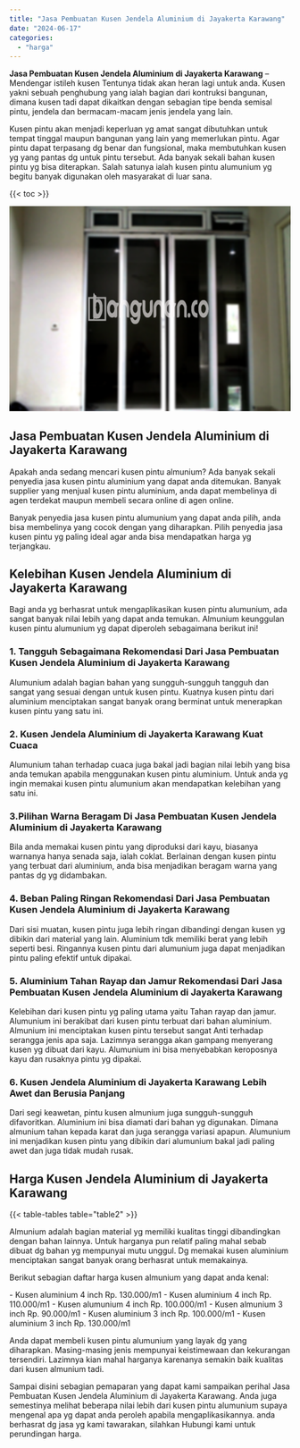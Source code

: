 ```yaml
---
title: "Jasa Pembuatan Kusen Jendela Aluminium di Jayakerta Karawang"
date: "2024-06-17"
categories: 
  - "harga"
---
```


**Jasa Pembuatan Kusen Jendela Aluminium di Jayakerta Karawang** – Mendengar istileh kusen Tentunya tidak akan heran lagi untuk anda. Kusen yakni sebuah penghubung yang ialah bagian dari kontruksi bangunan, dimana kusen tadi dapat dikaitkan dengan sebagian tipe benda semisal pintu, jendela dan bermacam-macam jenis jendela yang lain.

Kusen pintu akan menjadi keperluan yg amat sangat dibutuhkan untuk tempat tinggal maupun bangunan yang lain yang memerlukan pintu. Agar pintu dapat terpasang dg benar dan fungsional, maka membutuhkan kusen yg yang pantas dg untuk pintu tersebut. Ada banyak sekali bahan kusen pintu yg bisa diterapkan. Salah satunya ialah kusen pintu alumunium yg begitu banyak digunakan oleh masyarakat di luar sana.

{{< toc >}}

![Jasa Pembuatan Kusen Jendela Aluminium di Jayakerta Karawang](/images/harga-kusen-jendela-alumunium-39.png)

## Jasa Pembuatan Kusen Jendela Aluminium di Jayakerta Karawang

Apakah anda sedang mencari kusen pintu almunium? Ada banyak sekali penyedia jasa kusen pintu aluminium yang dapat anda ditemukan. Banyak supplier yang menjual kusen pintu aluminium, anda dapat membelinya di agen terdekat maupun membeli secara online di agen online.

Banyak penyedia jasa kusen pintu alumunium yang dapat anda pilih, anda bisa membelinya yang cocok dengan yang diharapkan. Pilih penyedia jasa kusen pintu yg paling ideal agar anda bisa mendapatkan harga yg terjangkau.

## Kelebihan Kusen Jendela Aluminium di Jayakerta Karawang

Bagi anda yg berhasrat untuk mengaplikasikan kusen pintu alumunium, ada sangat banyak nilai lebih yang dapat anda temukan. Almunium keunggulan kusen pintu alumunium yg dapat diperoleh sebagaimana berikut ini!

### 1\. Tangguh Sebagaimana Rekomendasi Dari Jasa Pembuatan Kusen Jendela Aluminium di Jayakerta Karawang

Alumunium adalah bagian bahan yang sungguh-sungguh tangguh dan sangat yang sesuai dengan untuk kusen pintu. Kuatnya kusen pintu dari aluminium menciptakan sangat banyak orang berminat untuk menerapkan kusen pintu yang satu ini.

### 2\. Kusen Jendela Aluminium di Jayakerta Karawang Kuat Cuaca

Alumunium tahan terhadap cuaca juga bakal jadi bagian nilai lebih yang bisa anda temukan apabila menggunakan kusen pintu aluminium. Untuk anda yg ingin memakai kusen pintu alumunium akan mendapatkan kelebihan yang satu ini.

### 3.Pilihan Warna Beragam Di Jasa Pembuatan Kusen Jendela Aluminium di Jayakerta Karawang

Bila anda memakai kusen pintu yang diproduksi dari kayu, biasanya warnanya hanya senada saja, ialah coklat. Berlainan dengan kusen pintu yang terbuat dari aluminium, anda bisa menjadikan beragam warna yang pantas dg yg didambakan.

### 4\. Beban Paling Ringan Rekomendasi Dari Jasa Pembuatan Kusen Jendela Aluminium di Jayakerta Karawang

Dari sisi muatan, kusen pintu juga lebih ringan dibandingi dengan kusen yg dibikin dari material yang lain. Aluminium tdk memiliki berat yang lebih seperti besi. Ringannya kusen pintu dari alumunium juga dapat menjadikan pintu paling efektif untuk dipakai.

### 5\. Aluminium Tahan Rayap dan Jamur Rekomendasi Dari Jasa Pembuatan Kusen Jendela Aluminium di Jayakerta Karawang

Kelebihan dari kusen pintu yg paling utama yaitu Tahan rayap dan jamur. Alumunium ini berakibat dari kusen pintu terbuat dari bahan aluminium. Almunium ini menciptakan kusen pintu tersebut sangat Anti terhadap serangga jenis apa saja. Lazimnya serangga akan gampang menyerang kusen yg dibuat dari kayu. Alumunium ini bisa menyebabkan keroposnya kayu dan rusaknya pintu yg dipakai.

### 6\. Kusen Jendela Aluminium di Jayakerta Karawang Lebih Awet dan Berusia Panjang

Dari segi keawetan, pintu kusen almunium juga sungguh-sungguh difavoritkan. Aluminium ini bisa diamati dari bahan yg digunakan. Dimana almunium tahan kepada karat dan juga serangga variasi apapun. Alumunium ini menjadikan kusen pintu yang dibikin dari alumunium bakal jadi paling awet dan juga tidak mudah rusak.

## Harga Kusen Jendela Aluminium di Jayakerta Karawang

{{< table-tables table="table2" >}}

Almunium adalah bagian material yg memiliki kualitas tinggi dibandingkan dengan bahan lainnya. Untuk harganya pun relatif paling mahal sebab dibuat dg bahan yg mempunyai mutu unggul. Dg memakai kusen aluminium menciptakan sangat banyak orang berhasrat untuk memakainya.

Berikut sebagian daftar harga kusen almunium yang dapat anda kenal:

\- Kusen aluminium 4 inch Rp. 130.000/m1 - Kusen aluminium 4 inch Rp. 110.000/m1 - Kusen alumunium 4 inch Rp. 100.000/m1 - Kusen almunium 3 inch Rp. 90.000/m1 - Kusen aluminium 3 inch Rp. 100.000/m1 - Kusen aluminium 3 inch Rp. 130.000/m1

Anda dapat membeli kusen pintu alumunium yang layak dg yang diharapkan. Masing-masing jenis mempunyai keistimewaan dan kekurangan tersendiri. Lazimnya kian mahal harganya karenanya semakin baik kualitas dari kusen almunium tadi.

Sampai disini sebagian pemaparan yang dapat kami sampaikan perihal Jasa Pembuatan Kusen Jendela Aluminium di Jayakerta Karawang. Anda juga semestinya melihat beberapa nilai lebih dari kusen pintu alumunium supaya mengenal apa yg dapat anda peroleh apabila mengaplikasikannya. anda berhasrat dg jasa yg kami tawarakan, silahkan Hubungi kami untuk perundingan harga.
